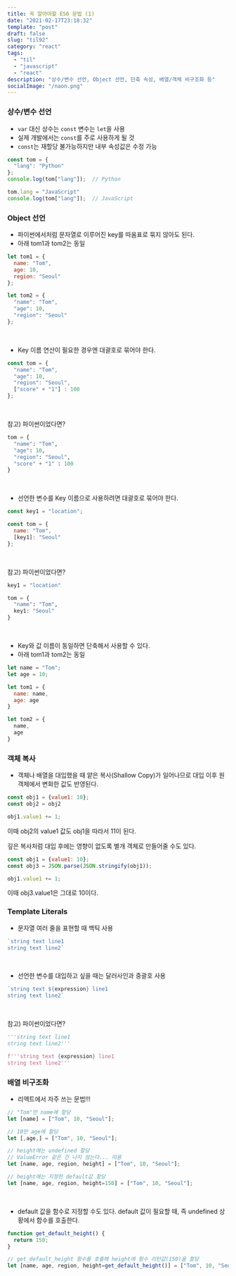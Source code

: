 ```yaml
---
title: 꼭 알아야할 ES6 문법 (1)
date: "2021-02-17T23:18:32"
template: "post"
draft: false
slug: "til92"
category: "react"
tags:
  - "til"
  - "javascript"
  - "react"
description: "상수/변수 선언, Object 선언, 단축 속성, 배열/객체 비구조화 등"
socialImage: "/naon.png"
---
```


### 상수/변수 선언
- `var` 대신 상수는 `const` 변수는 `let`을 사용
- 실제 개발에서는 `const`를 주로 사용하게 될 것
- `const`는 재할당 불가능하지만 내부 속성값은 수정 가능

```js
const tom = {
  "lang": "Python"
};
console.log(tom["lang"]);  // Python

tom.lang = "JavaScript"
console.log(tom["lang"]);  // JavaScript
```

### Object 선언
- 파이썬에서처럼 문자열로 이루어진 key를 따옴표로 묶지 않아도 된다.
- 아래 tom1과 tom2는 동일

```js
let tom1 = {
  name: "Tom",
  age: 10,
  region: "Seoul"
};
```
```js
let tom2 = {
  "name": "Tom",
  "age": 10,
  "region": "Seoul"
};
```

<br>

- Key 이름 연산이 필요한 경우엔 대괄호로 묶어야 한다.

```js
const tom = {
  "name": "Tom",
  "age": 10,
  "region": "Seoul",
  ["score" + "1"] : 100
};
```

<br>

참고) 파이썬이었다면?
```python
tom = {
  "name": "Tom",
  "age": 10,
  "region": "Seoul",
  "score" + "1" : 100
}
```

<br>

- 선언한 변수를 Key 이름으로 사용하려면 대괄호로 묶어야 한다.

```js
const key1 = "location";

const tom = {
  name: "Tom",
  [key1]: "Seoul"
};
```

<br>

참고) 파이썬이었다면?
```python
key1 = "location"

tom = {
  "name": "Tom",
  key1: "Seoul"
}
```

<br>

- Key와 값 이름이 동일하면 단축해서 사용할 수 있다.
- 아래 tom1과 tom2는 동일

```js
let name = "Tom";
let age = 10;

let tom1 = {
  name: name,
  age: age
}

let tom2 = {
  name,
  age
}
```

### 객체 복사
- 객체나 배열을 대입했을 때 얕은 복사(Shallow Copy)가 일어나므로 대입 이후 원 객체에서 변화한 값도 반영된다.

```js
const obj1 = {value1: 10};
const obj2 = obj2

obj1.value1 += 1;
```

이때 obj2의 value1 값도 obj1을 따라서 11이 된다.

깊은 복사처럼 대입 후에는 영향이 없도록 별개 객체로 만들어줄 수도 있다.

```js
const obj1 = {value1: 10};
const obj3 = JSON.parse(JSON.stringify(obj1));

obj1.value1 += 1;
```

이때 obj3.value1은 그대로 10이다.

### Template Literals
- 문자열 여러 줄을 표현할 때 백틱 사용

```js
`string text line1
string text line2`
```

<br>

- 선언한 변수를 대입하고 싶을 때는 달러사인과 중괄호 사용

```js
`string text ${expression} line1
string text line2`
```

<br>

참고) 파이썬이었다면?

```python
'''string text line1
string text line2'''
```
```python
f'''string text {expression} line1
string text line2'''
```

### 배열 비구조화
- 리액트에서 자주 쓰는 문법!!!

```js
// "Tom"만 name에 할당
let [name] = ["Tom", 10, "Seoul"];

// 10만 age에 할당
let [,age,] = ["Tom", 10, "Seoul"];

// height에는 undefined 할당
// ValueError 같은 건 나지 않는다... 띠용
let [name, age, region, height] = ["Tom", 10, "Seoul"];

// height에는 지정한 default값 할당
let [name, age, region, height=150] = ["Tom", 10, "Seoul"];
```

<br>

- default 값을 함수로 지정할 수도 있다. default 값이 필요할 때, 즉 undefined 상황에서 함수를 호출한다.

```js
function get_default_height() {
  return 150;
}

// get_default_height 함수를 호출해 height에 함수 리턴값(150)을 할당
let [name, age, region, height=get_default_height()] = ["Tom", 10, "Seoul"];
```